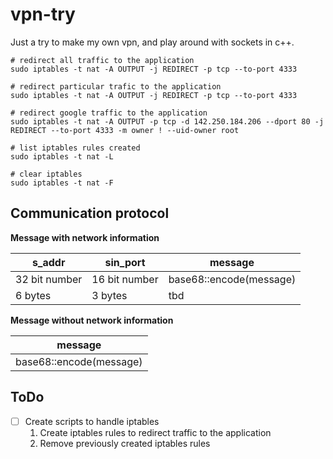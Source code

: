 # vpn-try

Just a try to make my own vpn, and play around with sockets in c++.

```
# redirect all traffic to the application
sudo iptables -t nat -A OUTPUT -j REDIRECT -p tcp --to-port 4333

# redirect particular trafic to the application
sudo iptables -t nat -A OUTPUT -j REDIRECT -p tcp --to-port 4333

# redirect google traffic to the application
sudo iptables -t nat -A OUTPUT -p tcp -d 142.250.184.206 --dport 80 -j REDIRECT --to-port 4333 -m owner ! --uid-owner root 

# list iptables rules created
sudo iptables -t nat -L

# clear iptables
sudo iptables -t nat -F
```

## Communication protocol

**Message with network information**

| s_addr        | sin_port      | message                 |
|---------------|---------------|-------------------------|
| 32 bit number | 16 bit number | base68::encode(message) |
| 6 bytes       | 3 bytes       | tbd                     |

**Message without network information**

| message                 |
|-------------------------|
| base68::encode(message) |

## ToDo

- [ ] Create scripts to handle iptables
  1. Create iptables rules to redirect traffic to the application
  2. Remove previously created iptables rules
